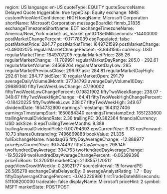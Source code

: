 region: US 
language: en-US 
quoteType: EQUITY 
quoteSourceName: Delayed Quote 
triggerable: true 
typeDisp: Equity 
exchange: NMS 
customPriceAlertConfidence: HIGH 
longName: Microsoft Corporation 
shortName: Microsoft Corporation 
messageBoardId: finmb_21835 
exchangeTimezoneShortName: EDT 
exchangeTimezoneName: America/New_York 
market: us_market 
gmtOffSetMilliseconds: -14400000 
postMarketChangePercent: -0.17178039 
esgPopulated: false 
postMarketPrice: 284.77 
postMarketTime: 1649721599 
postMarketChange: -0.49002075 
regularMarketChangePercent: -3.9431565 
currency: USD 
regularMarketTime: 1649707205 
regularMarketPrice: 285.26 
regularMarketChange: -11.709991 
regularMarketDayRange: 285.0 - 292.61 
regularMarketVolume: 34569264 
regularMarketDayLow: 285 
regularMarketPreviousClose: 296.97 
ask: 284.81 
regularMarketDayHigh: 292.61 
bid: 284.77 
bidSize: 10 
regularMarketOpen: 291.79 
averageDailyVolume3Month: 37734793 
averageDailyVolume10Day: 29689360 
fiftyTwoWeekLowChange: 47.190002 
fiftyTwoWeekLowChangePercent: 0.19821902 
fiftyTwoWeekRange: 238.07 - 349.67 
fiftyTwoWeekHighChange: -64.41 
fiftyTwoWeekHighChangePercent: -0.18420225 
fiftyTwoWeekLow: 238.07 
fiftyTwoWeekHigh: 349.67 
dividendDate: 1654732800 
earningsTimestamp: 1643127406 
earningsTimestampStart: 1650884340 
earningsTimestampEnd: 1651233600 
trailingAnnualDividendRate: 2.36 
trailingPE: 30.382364 
financialCurrency: USD 
askSize: 8 
epsTrailingTwelveMonths: 9.389 
trailingAnnualDividendYield: 0.00794693 
epsCurrentYear: 9.33 
epsForward: 10.73 
sharesOutstanding: 7496869888 
bookValue: 21.335 
fullExchangeName: NasdaqGS 
fiftyDayAverageChange: -12.888977 
priceEpsCurrentYear: 30.574492 
fiftyDayAverage: 298.149 
twoHundredDayAverage: 304.763 
twoHundredDayAverageChange: -19.50299 
twoHundredDayAverageChangePercent: -0.06399396 
priceToBook: 13.370519 
marketCap: 2138557120512 
pageViewGrowthWeekly: 0.28921777 
sourceInterval: 15 
forwardPE: 26.585278 
exchangeDataDelayedBy: 0 
averageAnalystRating: 1.7 - Buy 
fiftyDayAverageChangePercent: -0.043229986 
firstTradeDateMilliseconds: 511108200000 
tradeable: false 
displayName: Microsoft 
priceHint: 2 
symbol: MSFT 
marketState: POSTPOST 
